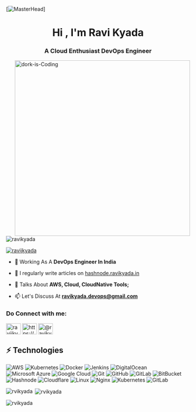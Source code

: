 [![MasterHead](https://res.cloudinary.com/practicaldev/image/fetch/s--X8Q59V5M--/c_imagga_scale,f_auto,fl_progressive,h_420,q_66,w_1000/https://dev-to-uploads.s3.amazonaws.com/i/zu5cr0j2qczswka4wh39.gif)]
<h1 align="center">Hi , I'm Ravi Kyada</h1>
<h3 align="center">A Cloud Enthusiast DevOps Engineer</h3>
<img align="right" alt="dork-is-Coding" width="480" src="https://i.gifer.com/IcRz.gif">

<p align="left"> <img src="https://komarev.com/ghpvc/?username=ravikyada&label=Visitors&color=0e75b6&style=flat" alt="ravikyada" /> </p>

<p align="left"> <a href="https://twitter.com/ravijkyada" target="blank"><img src="https://img.shields.io/twitter/follow/ravijkayada?logo=twitter&style=for-the-badge" alt="ravijkyada" /></a> </p>

- 🌱 Working As A **DevOps Engineer In India**

- 📝 I regularly write articles on [hashnode.ravikyada.in](https://hashnode.ravikyada.in/)

- 💬 Talks About **AWS, Cloud, CloudNative Tools;**

- 📫 Let's Discuss At **ravikyada.devops@gmail.com**

<h3 align="left">Do Connect with me:</h3>
<p align="left">
<a href="https://twitter.com/ravijkyada" target="blank"><img align="center" src="https://raw.githubusercontent.com/rahuldkjain/github-profile-readme-generator/master/src/images/icons/Social/twitter.svg" alt="ravijkyada" height="30" width="40" /></a>
<a href="https://www.linkedin.com/in/ravikyada" target="blank"><img align="center" src="https://raw.githubusercontent.com/rahuldkjain/github-profile-readme-generator/master/src/images/icons/Social/linked-in-alt.svg" alt="https://www.linkedin.com/in/ravikyada" height="30" width="40" /></a>
<a href="https://hashnode.com/@ravikyada" target="blank"><img align="center" src="https://raw.githubusercontent.com/rahuldkjain/github-profile-readme-generator/master/src/images/icons/Social/hashnode.svg" alt="@ravikyada" height="30" width="40" /></a>
</p>

## ⚡ Technologies
![AWS](https://img.shields.io/badge/AWS-%23FF9900.svg?style=for-the-badge&logo=amazon-aws&logoColor=white)
![Kubernetes](https://img.shields.io/badge/kubernetes-%23326ce5.svg?style=for-the-badge&logo=kubernetes&logoColor=white)
![Docker](https://img.shields.io/badge/-Docker-black?style=flat-square&logo=docker)
![Jenkins](https://img.shields.io/badge/jenkins-%232C5263.svg?style=for-the-badge&logo=jenkins&logoColor=white)
![DigitalOcean](https://img.shields.io/badge/-Digital%20Ocean-darkblue?style=flat-square&logo=digitalocean)
![Microsoft Azure](https://img.shields.io/badge/Microsoft%20Azure-232F7E?style=flat-square&logo=microsoft-azure)
![Google Cloud](https://img.shields.io/badge/Google%20Cloud-black?style=flat-square&logo=google-cloud)
![Git](https://img.shields.io/badge/-Git-black?style=flat-square&logo=git)
![GitHub](https://img.shields.io/badge/-GitHub-181717?style=flat-square&logo=github)
![GitLab](https://img.shields.io/badge/-GitLab-FCA121?style=flat-square&logo=gitlab)
![BitBucket](https://img.shields.io/badge/-BitBucket-darkblue?style=flat-square&logo=bitbucket)
![Hashnode](https://img.shields.io/badge/Hashnode-2962FF?style=for-the-badge&logo=hashnode&logoColor=white)
![Cloudflare](https://img.shields.io/badge/Cloudflare-F38020?style=for-the-badge&logo=Cloudflare&logoColor=white)
![Linux](https://img.shields.io/badge/Linux-FCC624?style=for-the-badge&logo=linux&logoColor=black)
![Nginx](https://img.shields.io/badge/nginx-%23009639.svg?style=for-the-badge&logo=nginx&logoColor=white)
![Kubernetes](https://img.shields.io/badge/kubernetes-%23326ce5.svg?style=for-the-badge&logo=kubernetes&logoColor=white)
![GitLab](https://img.shields.io/badge/gitlab-%23181717.svg?style=for-the-badge&logo=gitlab&logoColor=white)

<p><img align="left" src="https://github-readme-stats.vercel.app/api/top-langs?username=rvikyada&show_icons=true&locale=en&layout=compact" alt="rvikyada" /></p>

<p>&nbsp;<img align="center" src="https://github-readme-stats.vercel.app/api?username=rvikyada&show_icons=true&locale=en" alt="rvikyada" /></p>

<p><img align="center" src="https://github-readme-streak-stats.herokuapp.com/?user=rvikyada&" alt="rvikyada" /></p>
